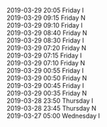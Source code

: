 2019-03-29 20:05 Friday  I  
2019-03-29 09:15 Friday  N  
2019-03-29 09:10 Friday  I  
2019-03-29 08:40 Friday  N  
2019-03-29 08:30 Friday  I  
2019-03-29 07:20 Friday  N  
2019-03-29 07:15 Friday  I  
2019-03-29 07:10 Friday  N  
2019-03-29 00:55 Friday  I  
2019-03-29 00:50 Friday  N  
2019-03-29 00:45 Friday  I  
2019-03-29 00:35 Friday  N  
2019-03-28 23:50 Thursday  I  
2019-03-28 23:45 Thursday  N  
2019-03-27 05:00 Wednesday  I  
